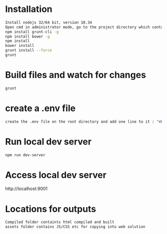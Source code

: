 # Installation

```sh
Install nodejs 32/64 bit, version 10.34
Open cmd in administrator mode, go to the project directory which contains package.json, Gruntfile.js
npm install grunt-cli -g
npm install bower -g
npm install
bower install
grunt install --force
grunt
```
# Build files and watch for changes 

```sh
grunt
```

# create a .env file
```sh
create the .env file on the root directory and add one line to it : "WEB_SERVER_PORT=9001"
```

# Run local dev server
```sh
npm run dev-server
```
# Access local dev server

http://localhost:9001

# Locations for outputs
```sh
Compiled folder containts html compiled and built
assets folder contains JS/CSS etc for copying into web solution
```
